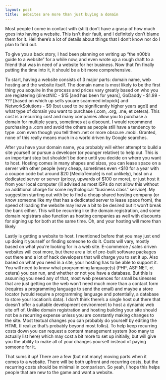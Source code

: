 ```yaml
---
layout: post
title:  Websites are more than just buying a domain
---
```


Most people I come in contact with (still) don’t have a grasp of how much goes into having a website. This isn’t their fault, and I definitely don’t blame them for it. Hell there’s a lot of details about things that I don’t know nor do I plan to find out.

To give you a back story, I had been planning on writing up “the n00b’s guide to a website” for a while now, and even wrote up a rough draft to a friend that was in need of a website for her business. Now that I’m finally putting the time into it, it should be a bit more comprehensive.

To start, having a website consists of 3 major parts: domain name, web hosting and the website itself. The domain name is most likely to be the first thing you acquire in the process and prices vary greatly based on who you are registering (directNIC - $15 [and has been for years], GoDaddy - $1.99 - ??? [based on which up sells youare scammed intopick] and NetworkSolutions - $9 [but used to be significantly higher years ago]) and what type of domain you want to purchase (.com, .org, .me, et cetera). This cost is a recurring cost and many companies allow you to purchase a domain for multiple years, sometimes at a discount. I would recommend purchasing a .com and avoid the others as people still have a tendency to type .com even though you tell them .net or more obscure .mobi. Granted, none of this really means much in a world driven by Google searches.

After you have your domain name, you probably will either attempt to build a site yourself or pursue a developer (or younger relative) to help out. This is an important step but shouldn’t be done until you decide on where you want to host. Hosting comes in many shapes and sizes, you can lease space on a server with other people (very cheap, sometimes even <$10 for a year with a coupon code but around $20 [MediaTemple] is not unlikely), host on a dedicated server or server (pricey, upwards of $100 or more), or just host it from your local computer (ill advised as most ISPs do not allow this without an additional charge for some mythological “business class” service). My suggestion starting out with be to find a cheap shared hosting company (or know someone like my that has a dedicated server to lease space from), the speed of loading the website may leave a bit to be desired but it won’t break the bank either. This will be recurring like the domain registration, and some domain registrars also function as hosting companies as well with discounts for signing up for both at the same time. Oh, and your hosting will more than likely

Lastly is getting a website to host. I mentioned before that you may just end up doing it yourself or finding someone to do it. Costs will vary, mostly based on what you’re looking for in a web site. E-commerce / sales driven websites will cost more, but there are a lot of pre-built software packages out there and a lot of hack developers that will charge you to set it up. Also based on what you need in a site, your hosting has to be able to support it. You will need to know what programming language(s) (PHP, ASP.NET, et cetera) you can run, and whether or not you have a database. But this is assuming you need any of that, most web presences for small businesses that are just getting on the web won’t need much more than a contact form (requires a programming language to send the email) and maybe a store locator (would require a programming language and potentially, a database to store your location’s data). I don’t think there’s a single host out there that doesn’t offer a suitable development environment to host a dynamic web site off of. Unlike domain registration and hosting building your site should not be a recurring expense unless you are constantly making changes to the site. Most textual changes you can probably do yourself by editing the HTML (I realize that’s probably beyond most folks). To help keep recurring costs down you can request a content management system (too many to actually list here) which may cost a bit more to set up initially, but will give you the ability to make all of your changes yourself instead of paying someone for it.

That sums it up! There are a few (but not many) moving parts when it comes to a website. There will be both upfront and recurring costs, but the recurring costs should be minimal in comparison. So yeah, I hope this helps people that are new to the game and want a website.
